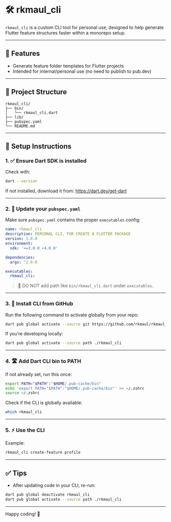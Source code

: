 # 🛠️ rkmaul_cli

`rkmaul_cli` is a custom CLI tool for personal use, designed to help generate Flutter feature structures faster within a monorepo setup.

---

## 🚀 Features

- Generate feature folder templates for Flutter projects
- Intended for internal/personal use (no need to publish to pub.dev)

---

## 📁 Project Structure

```
rkmaul_cli/
├── bin/
│   └── rkmaul_cli.dart
├── lib/
├── pubspec.yaml
└── README.md
```

---

## 🧰 Setup Instructions

### 1. ✅ Ensure Dart SDK is installed

Check with:

```bash
dart --version
```

If not installed, download it from: https://dart.dev/get-dart

---

### 2. 📝 Update your `pubspec.yaml`

Make sure `pubspec.yaml` contains the proper `executables` config:

```yaml
name: rkmaul_cli
description: PERSONAL CLI, FOR CREATE A FLUTTER PACKAGE
version: 1.0.0
environment:
  sdk: '>=3.0.0 <4.0.0'

dependencies:
  args: ^2.0.0

executables:
  rkmaul_cli:
```

> 🚫 DO NOT add path like `bin/rkmaul_cli.dart` under `executables`.

---

### 3. 🐙 Install CLI from GitHub

Run the following command to activate globally from your repo:

```bash
dart pub global activate --source git https://github.com/rkmaul/rkmaul_cli.git
```

If you’re developing locally:

```bash
dart pub global activate --source path ./rkmaul_cli
```

---

### 4. 🛣️ Add Dart CLI bin to PATH

If not already set, run this once:

```bash
export PATH="$PATH":"$HOME/.pub-cache/bin"
echo 'export PATH="$PATH":"$HOME/.pub-cache/bin"' >> ~/.zshrc
source ~/.zshrc
```

Check if the CLI is globally available:

```bash
which rkmaul_cli
```

---

### 5. ⚡ Use the CLI

Example:

```bash
rkmaul_cli create-feature profile
```

---

## ✅ Tips

- After updating code in your CLI, re-run:

```bash
dart pub global deactivate rkmaul_cli
dart pub global activate --source path ./rkmaul_cli
```

---

Happy coding! 🚀
